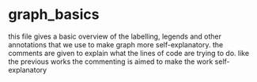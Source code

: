 # graph_basics
this file gives a basic overview of the labelling, legends and other annotations that we use to make graph more self-explanatory.
the comments are given to explain what the lines of code are trying to do.
like the previous works the commenting is aimed to make the work self-explanatory
